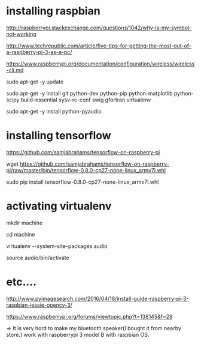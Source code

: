 # installing raspbian

http://raspberrypi.stackexchange.com/questions/1042/why-is-my-symbol-not-working

http://www.techrepublic.com/article/five-tips-for-getting-the-most-out-of-a-raspberry-pi-3-as-a-pc/

https://www.raspberrypi.org/documentation/configuration/wireless/wireless-cli.md

sudo apt-get -y update

sudo apt-get -y install git python-dev python-pip python-matplotlib python-scipy build-essential sysv-rc-conf swig gfortran virtualenv 

sudo apt-get -y install python-pyaudio

# installing tensorflow 

https://github.com/samjabrahams/tensorflow-on-raspberry-pi

wget https://github.com/samjabrahams/tensorflow-on-raspberry-pi/raw/master/bin/tensorflow-0.8.0-cp27-none-linux_armv7l.whl

sudo pip install tensorflow-0.8.0-cp27-none-linux_armv7l.whl

# activating virtualenv

mkdir machine

cd machine

virtualenv --system-site-packages audio

source audio/bin/activate

# etc....

http://www.pyimagesearch.com/2016/04/18/install-guide-raspberry-pi-3-raspbian-jessie-opencv-3/

https://www.raspberrypi.org/forums/viewtopic.php?t=138145&f=28

 => It is very hord to make my bluetooth speaker(I bought it from nearby store.) work with raspberrypi 3 model B with raspbian OS. 
